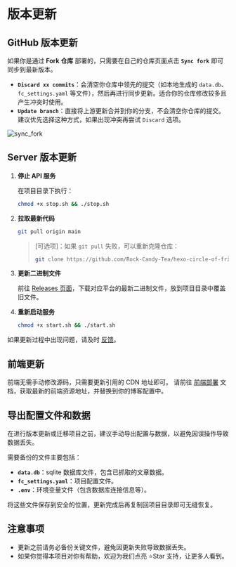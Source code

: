 # 版本更新

## GitHub 版本更新

如果你是通过 **Fork 仓库** 部署的，只需要在自己的仓库页面点击 **`Sync fork`** 即可同步到最新版本。

* **`Discard xx commits`**：会清空你仓库中领先的提交（如本地生成的 `data.db`、`fc_settings.yaml` 等文件），然后再进行同步更新。适合你的仓库修改较多且产生冲突时使用。
* **`Update branch`**：直接将上游更新合并到你的分支，不会清空你仓库的提交。建议优先选择这种方式，如果出现冲突再尝试 `Discard` 选项。

![sync\_fork](/imgs/docs/upgrade/01.png)

## Server 版本更新

1. **停止 API 服务**

   在项目目录下执行：

   ```bash
   chmod +x stop.sh && ./stop.sh
   ```

2. **拉取最新代码**

   ```bash
   git pull origin main
   ```

   > \[可选项]：如果 `git pull` 失败，可以重新克隆仓库：
   >
   > ```bash
   > git clone https://github.com/Rock-Candy-Tea/hexo-circle-of-friends
   > ```

3. **更新二进制文件**

   前往 [Releases 页面](https://github.com/Rock-Candy-Tea/hexo-circle-of-friends/releases)，下载对应平台的最新二进制文件，放到项目目录中覆盖旧文件。

4. **重新启动服务**

   ```bash
   chmod +x start.sh && ./start.sh
   ```

如果更新过程中出现问题，请及时 [反馈](contactus)。

## 前端更新

前端无需手动修改源码，只需要更新引用的 CDN 地址即可。
请前往 [前端部署](frontenddeploy) 文档，获取最新的前端资源地址，并替换到你的博客配置中。

## 导出配置文件和数据

在进行版本更新或迁移项目之前，建议手动导出配置与数据，以避免因误操作导致数据丢失。

需要备份的文件主要包括：

* **`data.db`**：sqlite 数据库文件，包含已抓取的文章数据。
* **`fc_settings.yaml`**：项目配置文件。
* **`.env`**：环境变量文件（包含数据库连接信息等）。

将这些文件保存到安全的位置，更新完成后再复制回项目目录即可无缝恢复。

## 注意事项

* 更新之前请务必备份关键文件，避免因更新失败导致数据丢失。
* 如果你觉得本项目对你有帮助，欢迎为我们点亮 ⭐Star 支持，让更多人看到。